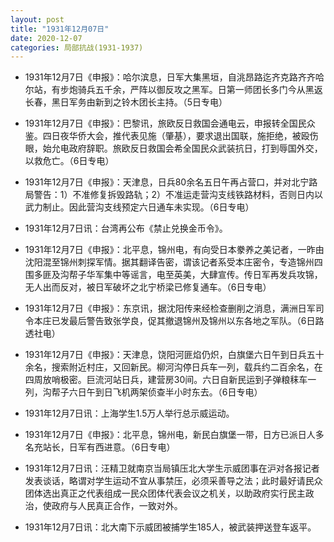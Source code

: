 ```yaml
---
layout: post
title: "1931年12月07日"
date: 2020-12-07
categories: 局部抗战(1931-1937)
---
```


<meta name="referrer" content="no-referrer" />

- 1931年12月7日《申报》：哈尔滨息，日军大集黑垣，自洮昂路迄齐克路齐齐哈尔站，有步炮骑兵五千余，严阵以御反攻之黑军。日第一师团长多门今从黑返长春，黑日军务由新到之铃木团长主持。（5日专电） 

- 1931年12月7日《申报》：巴黎讯，旅欧反日救国会通电云，申报转全国民众鉴。四日夜华侨大会，推代表见施（肇基），要求退出国联，施拒绝，被殴伤眼，始允电政府辞职。旅欧反日救国会希全国民众武装抗日，打到辱国外交，以救危亡。（6日专电） 

- 1931年12月7日《申报》：天津息，日兵80余名五日午再占营口，并对北宁路局警告：1）不准修复拆毁路轨；2）不准运走营沟支线铁路材料，否则日内以武力制止。因此营沟支线预定六日通车未实现。（6日专电） 

- 1931年12月7日讯：台湾再公布《禁止兑换金币令》。 

- 1931年12月7日《申报》：北平息，锦州电，有向受日本豢养之美记者，一昨由沈阳混至锦州刺探军情。据其翻译告密，谓该记者系受本庄密令，专造锦州四围多匪及沟帮子华军集中等谣言，电至英美，大肆宣传。传日军再发兵攻锦，无人出而反对，被日军破坏之北宁桥梁已修复通车。（6日专电） 

- 1931年12月7日《申报》：东京讯，据沈阳传来经检查删削之消息，满洲日军司令本庄已发最后警告致张学良，促其撤退锦州及锦州以东各地之军队。（6日路透社电） 

- 1931年12月7日《申报》：天津息，饶阳河匪焰仍炽，白旗堡六日午到日兵五十余名，搜索附近村庄，又回新民。柳河沟停日兵车一列，载兵约二百余名，在四周放哨极密。巨流河站日兵，建营房30间。六日自新民运到子弹粮秣车一列，沟帮子六日午到日飞机两架侦查半小时东去。（6日专电） 

- 1931年12月7日讯：上海学生1.5万人举行总示威运动。 

- 1931年12月7日《申报》：北平息，锦州电，新民白旗堡一带，日方已派日人多名充站长，日军有西进意。（6日专电） 

- 1931年12月7日讯：汪精卫就南京当局镇压北大学生示威团事在沪对各报记者发表谈话，略谓对学生运动不宜从事禁压，必须采善导之法；此时最好请民众团体选出真正之代表组成一民众团体代表会议之机关，以助政府实行民主政治，使政府与人民真正合作，一致对外。 

- 1931年12月7日讯：北大南下示威团被捕学生185人，被武装押送登车返平。 

